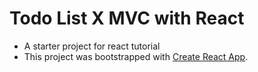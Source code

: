 # Todo List X MVC with React

- A starter project for react tutorial
- This project was bootstrapped with [Create React App](https://github.com/facebook/create-react-app).